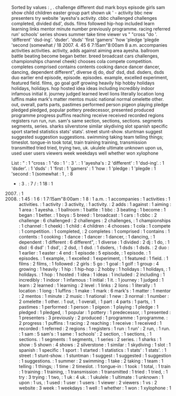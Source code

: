 Sorted by values :
, . challenge different dsd mark boys episode girls sam show child children easter group part shown uk ' - activity bbc new presenters try website 'ayesha's activity. cbbc challenged challenges completed, divided dsd', dsds. films followed hip-hop included learn learning links mentor minute number previously programme. racing referred run' schools' series shows summer take time viewer vs " "cross "do '. 'different' 'dsd-ing'. 'dsder'. 'dsds' 'first 'gamers' 'how 'pledge 'plegde 'second (somewhat / 18 2007. 4. 45 6 7:15am"8:00am 8 a.m. accompanies activities activities. activity, adds against aiming area ayesha. ballroom battle beating become began better. breed broadcast cars challenges, championships channel cheek) chooses cola compete competition. completes comprised contains contents cooking dance dancer dancer, dancing, dependent different", diverse dj do, dsd' dsd, dsd. dsders, dsds duo earlier end episode, episode. episodes. example, excelled experiment, featured field. films, go goal golf growing heavily hip hobby holidays holidays, holidays. hop hosted idea ideas including incredibly indoor infamous initial it. journey judged learned level lions literally location long luffins make mark's matter mentos music national normal omelette other. out, overall, parts parts, pastimes performed person pigeon playing pledge pledged pledged, popular pottery predecessor, presented produced programme progress puffins reaching receive received recorded regions registers run run, run. sam's same section, sections, sections. segments segments, series. sharks silverstone similar skydiving slot spanish specific sport started statistics stats' stats'. street stunt-show. stuntman suggest suggested suggestion suggestions. swimming taking team telling things; timeslot. tongue-in took total, train training training, transmission transmitted tried tried, trying two, uk. ukulele ultimate unknown upon us, used user users viewers week weekdays well whether won xylophone 

List :
" : 1
"cross : 1
"do : 1
' : 3
'. : 1
'ayesha's : 2
'different' : 1
'dsd-ing'. : 1
'dsder'. : 1
'dsds' : 1
'first : 1
'gamers' : 1
'how : 1
'pledge : 1
'plegde : 1
'second : 1
(somewhat : 1
, : 8
- : 3
. : 7
/ : 1
18 : 1
2007. : 1
4. : 1
45 : 1
6 : 1
7:15am"8:00am : 1
8 : 1
a.m. : 1
accompanies : 1
activities : 1
activities. : 1
activity : 3
activity, : 1
activity. : 2
adds : 1
against : 1
aiming : 1
area : 1
ayesha. : 1
ballroom : 1
battle : 1
bbc : 3
beating : 1
become : 1
began : 1
better. : 1
boys : 5
breed : 1
broadcast : 1
cars : 1
cbbc : 2
challenge : 6
challenged : 2
challenges : 2
challenges, : 1
championships : 1
channel : 1
cheek) : 1
child : 4
children : 4
chooses : 1
cola : 1
compete : 1
competition. : 1
completed, : 2
completes : 1
comprised : 1
contains : 1
contents : 1
cooking : 1
dance : 1
dancer : 1
dancer, : 1
dancing, : 1
dependent : 1
different : 6
different", : 1
diverse : 1
divided : 2
dj : 1
do, : 1
dsd : 6
dsd' : 1
dsd', : 2
dsd, : 1
dsd. : 1
dsders, : 1
dsds : 1
dsds. : 2
duo : 1
earlier : 1
easter : 4
end : 1
episode : 5
episode, : 1
episode. : 1
episodes. : 1
example, : 1
excelled : 1
experiment, : 1
featured : 1
field. : 1
films : 2
films, : 1
followed : 2
girls : 5
go : 1
goal : 1
golf : 1
group : 4
growing : 1
heavily : 1
hip : 1
hip-hop : 2
hobby : 1
holidays : 1
holidays, : 1
holidays. : 1
hop : 1
hosted : 1
idea : 1
ideas : 1
included : 2
including : 1
incredibly : 1
indoor : 1
infamous : 1
initial : 1
it. : 1
journey : 1
judged : 1
learn : 2
learned : 1
learning : 2
level : 1
links : 2
lions : 1
literally : 1
location : 1
long : 1
luffins : 1
make : 1
mark : 6
mark's : 1
matter : 1
mentor : 2
mentos : 1
minute : 2
music : 1
national : 1
new : 3
normal : 1
number : 2
omelette : 1
other. : 1
out, : 1
overall, : 1
part : 4
parts : 1
parts, : 1
pastimes : 1
performed : 1
person : 1
pigeon : 1
playing : 1
pledge : 1
pledged : 1
pledged, : 1
popular : 1
pottery : 1
predecessor, : 1
presented : 1
presenters : 3
previously : 2
produced : 1
programme : 1
programme. : 2
progress : 1
puffins : 1
racing : 2
reaching : 1
receive : 1
received : 1
recorded : 1
referred : 2
regions : 1
registers : 1
run : 1
run' : 2
run, : 1
run. : 1
sam : 5
sam's : 1
same : 1
schools' : 2
section, : 1
sections, : 1
sections. : 1
segments : 1
segments, : 1
series : 2
series. : 1
sharks : 1
show : 5
shown : 4
shows : 2
silverstone : 1
similar : 1
skydiving : 1
slot : 1
spanish : 1
specific : 1
sport : 1
started : 1
statistics : 1
stats' : 1
stats'. : 1
street : 1
stunt-show. : 1
stuntman : 1
suggest : 1
suggested : 1
suggestion : 1
suggestions. : 1
summer : 2
swimming : 1
take : 2
taking : 1
team : 1
telling : 1
things; : 1
time : 2
timeslot. : 1
tongue-in : 1
took : 1
total, : 1
train : 1
training : 1
training, : 1
transmission : 1
transmitted : 1
tried : 1
tried, : 1
try : 3
trying : 1
two, : 1
uk : 4
uk. : 1
ukulele : 1
ultimate : 1
unknown : 1
upon : 1
us, : 1
used : 1
user : 1
users : 1
viewer : 2
viewers : 1
vs : 2
website : 3
week : 1
weekdays : 1
well : 1
whether : 1
won : 1
xylophone : 1
